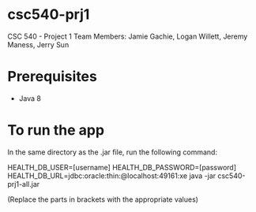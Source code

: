 # csc540-prj1
CSC 540 - Project 1
Team Members: Jamie Gachie, Logan Willett, Jeremy Maness, Jerry Sun

# Prerequisites

* Java 8

# To run the app

In the same directory as the .jar file, run the following command:

HEALTH_DB_USER=\[username\] HEALTH_DB_PASSWORD=\[password\] HEALTH_DB_URL=jdbc:oracle:thin:@localhost:49161:xe java -jar csc540-prj1-all.jar

(Replace the parts in brackets with the appropriate values)